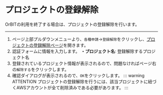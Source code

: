 # プロジェクトの登録解除

OrBITの利用を終了する場合は、プロジェクトの登録解除を行います。

---
1. ページ上部プルダウンメニューより、`各種申請`→`登録解除`をクリックし、[プロジェクトの登録解除ページ](/request/delete-project.html)を開きます。
2. 認証フォームに情報を入力します。
  **・プロジェクト名**: 登録解除するプロジェクト名
3. 登録されているプロジェクト情報が表示されるので、問題なければページ右の`解除する`をクリックします。
4. 確認ダイアログが表示されるので、`OK`をクリックします。
::: warning ATTENTION
プロジェクトの登録解除を行うには、該当プロジェクトに紐づくAWSアカウントが全て削除済みである必要があります。
:::
<Footer />

